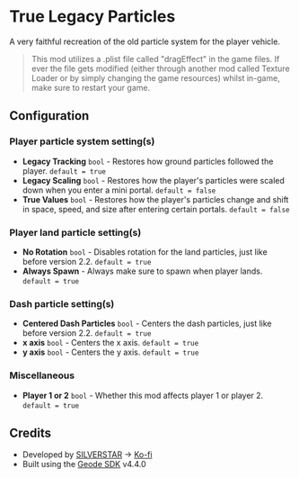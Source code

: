 # True Legacy Particles

A very faithful recreation of the old particle system for the player vehicle.

> This mod utilizes a .plist file called "dragEffect" in the game files. If ever the file gets modified (either through another mod called Texture Loader or by simply changing the game resources) whilst in-game, make sure to restart your game.

## Configuration

### Player particle system setting(s)

- **Legacy Tracking** `bool` - Restores how ground particles followed the player. `default = true`
- **Legacy Scaling** `bool` - Restores how the player's particles were scaled down when you enter a mini portal. `default = false`
- **True Values** `bool` - Restores how the player's particles change and shift in space, speed, and size after entering certain portals. `default = false`

### Player land particle setting(s)

- **No Rotation** `bool` - Disables rotation for the land particles, just like before version 2.2. `default = true`
- **Always Spawn** - Always make sure to spawn when player lands. `default = true`

### Dash particle setting(s)

- **Centered Dash Particles** `bool` - Centers the dash particles, just like before version 2.2. `default = true`
- **x axis** `bool` - Centers the x axis. `default = true`
- **y axis** `bool` - Centers the y axis. `default = true`

### Miscellaneous

- **Player 1 or 2** `bool` - Whether this mod affects player 1 or player 2. `default = true`

## Credits

- Developed by [SILVERSTAR](https://github.com/silver984) -> [Ko-fi](https://ko-fi.com/silverstar_)
- Built using the [Geode SDK](https://geode-sdk.org/) v4.4.0